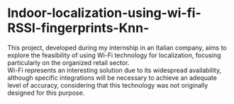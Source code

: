 # Indoor-localization-using-wi-fi-RSSI-fingerprints-Knn-

This project, developed during my internship in an Italian company, aims to explore the feasibility of using Wi-Fi technology for localization, focusing particularly on the organized retail sector. \
Wi-Fi represents an interesting solution due to its widespread availability, although specific integrations will be necessary to achieve an adequate level of accuracy, considering that this technology was not originally designed for this purpose.
